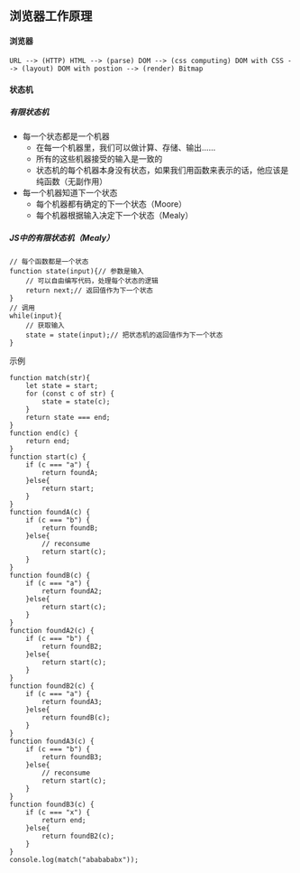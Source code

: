 ## 浏览器工作原理
#### 浏览器
    URL --> (HTTP) HTML --> (parse) DOM --> (css computing) DOM with CSS --> (layout) DOM with postion --> (render) Bitmap

#### 状态机
##### 有限状态机
- 每一个状态都是一个机器
    - 在每一个机器里，我们可以做计算、存储、输出……
    - 所有的这些机器接受的输入是一致的
    - 状态机的每个机器本身没有状态，如果我们用函数来表示的话，他应该是纯函数（无副作用）
- 每一个机器知道下一个状态
    - 每个机器都有确定的下一个状态（Moore）
    - 每个机器根据输入决定下一个状态（Mealy）

##### JS中的有限状态机（Mealy）
```
// 每个函数都是一个状态
function state(input){// 参数是输入
    // 可以自由编写代码，处理每个状态的逻辑
    return next;// 返回值作为下一个状态
}
// 调用
while(input){
    // 获取输入
    state = state(input);// 把状态机的返回值作为下一个状态
}
```
示例

```
function match(str){
    let state = start;
    for (const c of str) {
        state = state(c);
    }
    return state === end;
}
function end(c) {
    return end;
}
function start(c) {
    if (c === "a") {
        return foundA;
    }else{
        return start;
    }
}
function foundA(c) {
    if (c === "b") {
        return foundB;
    }else{
        // reconsume
        return start(c);
    }
}
function foundB(c) {
    if (c === "a") {
        return foundA2;
    }else{
        return start(c);
    }
}
function foundA2(c) {
    if (c === "b") {
        return foundB2;
    }else{
        return start(c);
    }
}
function foundB2(c) {
    if (c === "a") {
        return foundA3;
    }else{
        return foundB(c);
    }
}
function foundA3(c) {
    if (c === "b") {
        return foundB3;
    }else{
        // reconsume
        return start(c);
    }
}
function foundB3(c) {
    if (c === "x") {
        return end;
    }else{
        return foundB2(c);
    }
}
console.log(match("ababababx"));
```

